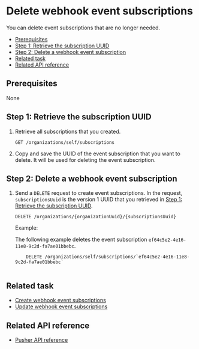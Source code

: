 Delete webhook event subscriptions
=====================
You can delete event subscriptions that are no longer needed.

* [Prerequisites](#prerequisites)
* [Step 1: Retrieve the subscription UUID](#step-1-retrieve-the-subscription-uuid)
* [Step 2: Delete a webhook event subscription](#step-2-delete-a-webhook-event-subscription)
* [Related task](#related-task)
* [Related API reference](#related-api-reference)

## Prerequisites
None
<!-- to be continued if any -->

## Step 1: Retrieve the subscription UUID

1. Retrieve all subscriptions that you created.

    ```
    GET /organizations/self/subscriptions
    ```

2. Copy and save the UUID of the event subscription that you want to delete. It will be used for deleting the event subscription.

## Step 2: Delete a webhook event subscription

1. Send a `DELETE` request to create event subscriptions. In the request, `subscriptionsUuid` is the version 1 UUID that you retrieved in [Step 1: Retrieve the subscription UUID](#step-1-retrieve-the-subscription-uuid).
    
    ```
    DELETE /organizations/{organizationUuid}/{subscriptionsUuid}
    ```
       
    Example:
    
    The following example deletes the event subscription `ef64c5e2-4e16-11e8-9c2d-fa7ae01bbebc`.
    ```
        DELETE /organizations/self/subscriptions/`ef64c5e2-4e16-11e8-9c2d-fa7ae01bbebc`
       
    ```
    
## Related task
* [Create webhook event subscriptions](create-webhook-event-subscriptions.md)
* [Update webhook event subscriptions](update-webhook-event-subscriptions.md)

## Related API reference
* [Pusher API reference](../api-reference.md)
<!-- Add more references if needed. -->
